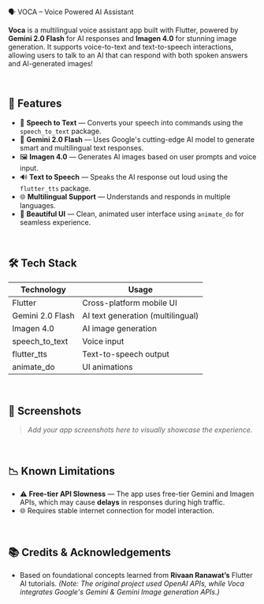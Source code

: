  🗣️ VOCA – Voice Powered AI Assistant

**Voca** is a multilingual voice assistant app built with Flutter, powered by **Gemini 2.0 Flash** for AI responses and **Imagen 4.0** for stunning image generation. It supports voice-to-text and text-to-speech interactions, allowing users to talk to an AI that can respond with both spoken answers and AI-generated images!

<br/>

## 🚀 Features

* 🎤 **Speech to Text** — Converts your speech into commands using the `speech_to_text` package.
* 🧠 **Gemini 2.0 Flash** — Uses Google's cutting-edge AI model to generate smart and multilingual text responses.
* 🖼️ **Imagen 4.0** — Generates AI images based on user prompts and voice input.
* 🔊 **Text to Speech** — Speaks the AI response out loud using the `flutter_tts` package.
* 🌐 **Multilingual Support** — Understands and responds in multiple languages.
* 🧩 **Beautiful UI** — Clean, animated user interface using `animate_do` for seamless experience.

<br/>

## 🛠️ Tech Stack

| Technology       | Usage                             |
| ---------------- | --------------------------------- |
| Flutter          | Cross-platform mobile UI          |
| Gemini 2.0 Flash | AI text generation (multilingual) |
| Imagen 4.0       | AI image generation               |
| speech\_to\_text | Voice input                       |
| flutter\_tts     | Text-to-speech output             |
| animate\_do      | UI animations                     |

<br/>

## 📸 Screenshots

> *Add your app screenshots here to visually showcase the experience.*

<br/>

## 📉 Known Limitations

* ⚠️ **Free-tier API Slowness** — The app uses free-tier Gemini and Imagen APIs, which may cause **delays** in responses during high traffic.
* 🌐 Requires stable internet connection for model interaction.

<br/>

## 📚 Credits & Acknowledgements

* Based on foundational concepts learned from **Rivaan Ranawat’s** Flutter AI tutorials.
  *(Note: The original project used OpenAI APIs, while Voca integrates Google's Gemini & Gemini Image generation APIs.)*

<br/>


